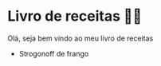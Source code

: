 # Livro de receitas :man_cook:

Olá, seja bem vindo ao meu livro de receitas 

- Strogonoff de frango

  ​

